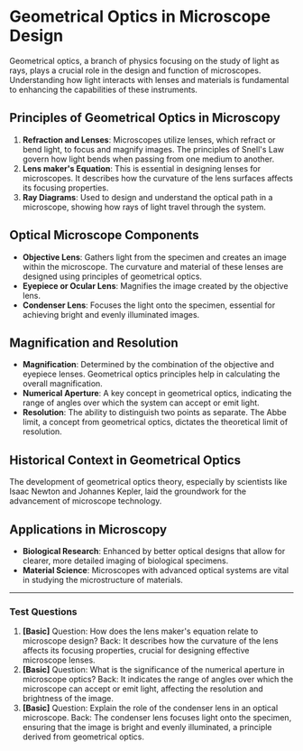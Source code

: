 # Geometrical Optics in Microscope Design

Geometrical optics, a branch of physics focusing on the study of light as rays, plays a crucial role in the design and function of microscopes. Understanding how light interacts with lenses and materials is fundamental to enhancing the capabilities of these instruments.

## Principles of Geometrical Optics in Microscopy

1. **Refraction and Lenses**: Microscopes utilize lenses, which refract or bend light, to focus and magnify images. The principles of Snell's Law govern how light bends when passing from one medium to another.
2. **Lens maker's Equation**: This is essential in designing lenses for microscopes. It describes how the curvature of the lens surfaces affects its focusing properties.
3. **Ray Diagrams**: Used to design and understand the optical path in a microscope, showing how rays of light travel through the system.

## Optical Microscope Components

- **Objective Lens**: Gathers light from the specimen and creates an image within the microscope. The curvature and material of these lenses are designed using principles of geometrical optics.
- **Eyepiece or Ocular Lens**: Magnifies the image created by the objective lens.
- **Condenser Lens**: Focuses the light onto the specimen, essential for achieving bright and evenly illuminated images.

## Magnification and Resolution

- **Magnification**: Determined by the combination of the objective and eyepiece lenses. Geometrical optics principles help in calculating the overall magnification.
- **Numerical Aperture**: A key concept in geometrical optics, indicating the range of angles over which the system can accept or emit light.
- **Resolution**: The ability to distinguish two points as separate. The Abbe limit, a concept from geometrical optics, dictates the theoretical limit of resolution.

## Historical Context in Geometrical Optics

The development of geometrical optics theory, especially by scientists like Isaac Newton and Johannes Kepler, laid the groundwork for the advancement of microscope technology.

## Applications in Microscopy

- **Biological Research**: Enhanced by better optical designs that allow for clearer, more detailed imaging of biological specimens.
- **Material Science**: Microscopes with advanced optical systems are vital in studying the microstructure of materials.

---

### Test Questions

1. **[Basic]** Question: How does the lens maker's equation relate to microscope design? Back: It describes how the curvature of the lens affects its focusing properties, crucial for designing effective microscope lenses.
2. **[Basic]** Question: What is the significance of the numerical aperture in microscope optics? Back: It indicates the range of angles over which the microscope can accept or emit light, affecting the resolution and brightness of the image.
3. **[Basic]** Question: Explain the role of the condenser lens in an optical microscope. Back: The condenser lens focuses light onto the specimen, ensuring that the image is bright and evenly illuminated, a principle derived from geometrical optics.